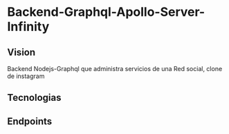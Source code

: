 # Backend-Graphql-Apollo-Server-Infinity

## Vision

Backend Nodejs-Graphql que administra servicios de una Red social, clone de instagram 

## Tecnologias

## Endpoints


